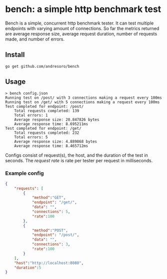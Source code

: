 # bench: a simple http benchmark test

Bench is a simple, concurrent http benchmark tester. It can test multiple endpoints with varying amount of connections. So far the metrics returned
are average response size, average request duration, number of requests made, and number of errors. 

## Install 
```
go get github.com/andresoro/bench
```
## Usage

```
> bench config.json
Running test on /post/ with 3 connections making a request every 100ms
Running test on /get/ with 5 connections making a request every 100ms
Test completed for endpoint: /post/
	Total requests completed: 139
	Total errors: 1
	Average response size: 20.847826 bytes
	Average response time: 8.695211ms
Test completed for endpoint: /get/
	Total requests completed: 232
	Total errors: 5
	Average response size: 4.889868 bytes
	Average response time: 8.465712ms
```

Configs consist of request(s), the host, and the duration of the test in seconds. The *request rate* is rate per tester per request in milliseconds.


### Example config
```json
{
    "requests": [
        {
            "method":"GET",
            "endpoint": "/get/",
            "data": "",
            "connections": 5,
            "rate":100
        },
        {
            "method":"POST",
            "endpoint": "/post/",
            "data": "",
            "connections": 3,
            "rate":100
        }
    ],
    "host":"http://localhost:8080",
    "duration":5
}
```



